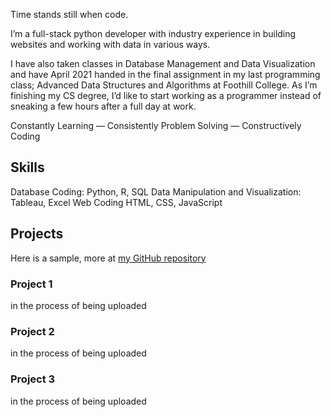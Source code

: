 Time stands still when code.

I’m a full-stack python developer with industry experience in building websites and working with data in various ways.

I have also taken classes in Database Management and Data Visualization and have April 2021 handed in the final assignment in my last programming class; Advanced Data Structures and Algorithms at Foothill College. As I’m finishing my CS degree, I’d like to start working as a programmer instead of sneaking a few hours after a full day at work.

Constantly Learning — Consistently Problem Solving — Constructively Coding

## Skills
Database Coding: Python, R, SQL
Data Manipulation and Visualization: Tableau, Excel
Web Coding HTML, CSS, JavaScript

## Projects
Here is a sample, more at [my GitHub repository](https://github.com/peayah)

### Project 1
in the process of being uploaded

### Project 2
in the process of being uploaded

### Project 3
in the process of being uploaded
